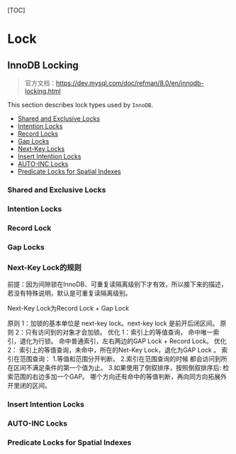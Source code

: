 [TOC]







# Lock

## InnoDB Locking

> 官方文档：https://dev.mysql.com/doc/refman/8.0/en/innodb-locking.html

This section describes lock types used by `InnoDB`.

- [Shared and Exclusive Locks](https://dev.mysql.com/doc/refman/8.0/en/innodb-locking.html#innodb-shared-exclusive-locks)
- [Intention Locks](https://dev.mysql.com/doc/refman/8.0/en/innodb-locking.html#innodb-intention-locks)
- [Record Locks](https://dev.mysql.com/doc/refman/8.0/en/innodb-locking.html#innodb-record-locks)
- [Gap Locks](https://dev.mysql.com/doc/refman/8.0/en/innodb-locking.html#innodb-gap-locks)
- [Next-Key Locks](https://dev.mysql.com/doc/refman/8.0/en/innodb-locking.html#innodb-next-key-locks)
- [Insert Intention Locks](https://dev.mysql.com/doc/refman/8.0/en/innodb-locking.html#innodb-insert-intention-locks)
- [AUTO-INC Locks](https://dev.mysql.com/doc/refman/8.0/en/innodb-locking.html#innodb-auto-inc-locks)
- [Predicate Locks for Spatial Indexes](https://dev.mysql.com/doc/refman/8.0/en/innodb-locking.html#innodb-predicate-locks)


### Shared and Exclusive Locks

### Intention Locks

### Record Lock

### Gap Locks

### Next-Key Lock的规则
前提：因为间隙锁在InnoDB、可重复读隔离级别下才有效，所以接下来的描述，若没有特殊说明，默认是可重复读隔离级别。

Next-Key Lock为Record Lock + Gap Lock

原则 1：加锁的基本单位是 next-key lock。next-key lock 是前开后闭区间。
原则 2：只有访问到的对象才会加锁。
优化 1：索引上的等值查询，
        命中唯一索引，退化为行锁。
        命中普通索引，左右两边的GAP Lock + Record Lock。
优化 2：
        索引上的等值查询，未命中，所在的Net-Key Lock，退化为GAP Lock 。
        索引在范围查询：
        1.等值和范围分开判断。
        2.索引在范围查询的时候 都会访问到所在区间不满足条件的第一个值为止。
        3.如果使用了倒叙排序，按照倒叙排序后:
            检索范围的右边多加一个GAP。
            哪个方向还有命中的等值判断，再向同方向拓展外开里闭的区间。

### Insert Intention Locks

### AUTO-INC Locks

### Predicate Locks for Spatial Indexes